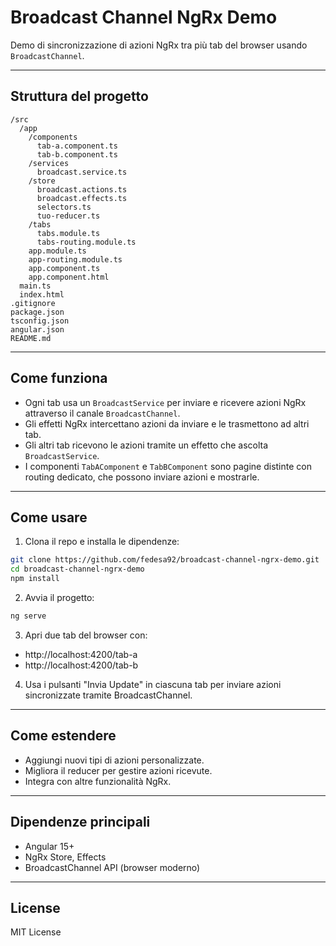# Broadcast Channel NgRx Demo

Demo di sincronizzazione di azioni NgRx tra più tab del browser usando `BroadcastChannel`.

---

## Struttura del progetto

```
/src
  /app
    /components
      tab-a.component.ts
      tab-b.component.ts
    /services
      broadcast.service.ts
    /store
      broadcast.actions.ts
      broadcast.effects.ts
      selectors.ts
      tuo-reducer.ts
    /tabs
      tabs.module.ts
      tabs-routing.module.ts
    app.module.ts
    app-routing.module.ts
    app.component.ts
    app.component.html
  main.ts
  index.html
.gitignore
package.json
tsconfig.json
angular.json
README.md
```

---

## Come funziona

- Ogni tab usa un `BroadcastService` per inviare e ricevere azioni NgRx attraverso il canale `BroadcastChannel`.
- Gli effetti NgRx intercettano azioni da inviare e le trasmettono ad altri tab.
- Gli altri tab ricevono le azioni tramite un effetto che ascolta `BroadcastService`.
- I componenti `TabAComponent` e `TabBComponent` sono pagine distinte con routing dedicato, che possono inviare azioni e mostrarle.

---

## Come usare

1. Clona il repo e installa le dipendenze:

```bash
git clone https://github.com/fedesa92/broadcast-channel-ngrx-demo.git
cd broadcast-channel-ngrx-demo
npm install
```

2. Avvia il progetto:

```bash
ng serve
```

3. Apri due tab del browser con:

- http://localhost:4200/tab-a
- http://localhost:4200/tab-b

4. Usa i pulsanti "Invia Update" in ciascuna tab per inviare azioni sincronizzate tramite BroadcastChannel.

---

## Come estendere

- Aggiungi nuovi tipi di azioni personalizzate.
- Migliora il reducer per gestire azioni ricevute.
- Integra con altre funzionalità NgRx.

---

## Dipendenze principali

- Angular 15+
- NgRx Store, Effects
- BroadcastChannel API (browser moderno)

---

## License

MIT License
